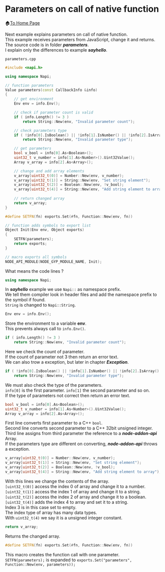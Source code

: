# Parameters on call of native function 
🏠[To Home Page](README.md)

Next example explains parameters on call of native function.<br>
This example receives parameters from JavaScript, change it and returns.<br>
The source code is in folder ***parameters***.<br>
I explain only the differences to example ***sayhello***.<br>

```parameters.cpp```
```c++
#include <napi.h>

using namespace Napi;

// function parameters
Value parameters(const CallbackInfo &info)
{
    // get environment
    Env env = info.Env();

    // check if parameter count is valid
    if ( info.Length() != 3 )
        return String::New(env, "Invalid parameter count");

    // check parameters type
    if ( !info[0].IsBoolean() || !info[1].IsNumber() || !info[2].IsArray() )
        return String::New(env, "Invalid parameter type");

    // get parameters
    bool v_bool = info[0].As<Boolean>();
    uint32_t v_number = info[1].As<Number>().Uint32Value();
    Array v_array = info[2].As<Array>();

    // change and add array elements
    v_array[uint32_t(0)] = Number::New(env, v_number);
    v_array[uint32_t(1)] = String::New(env, "Set string element");
    v_array[uint32_t(2)] = Boolean::New(env, !v_bool);
    v_array[uint32_t(4)] = String::New(env, "Add string element to array");
    
    // return changed array
    return v_array;
}

#define SETFN(fn) exports.Set(#fn, Function::New(env, fn))

// function adds symbols to export list
Object Init(Env env, Object exports)
{
    SETFN(parameters);
    return exports;
}

// macro exports all symbols
NODE_API_MODULE(NODE_GYP_MODULE_NAME, Init);
```
What means the code lines ?
```c++
using namespace Napi;
```
In ***sayhello*** example we use ```Napi::``` as namespace prefix.<br>
We tell them compiler look in header files and add the namespace prefix to the symbol if found.<br>
```String``` is changed to ```Napi::String```.   
```c++
Env env = info.Env();
```
Store the environment to a variable **env**.<br>
This prevents always call to ```info.Env()```.<br>
```c++
if ( info.Length() != 3 )
    return String::New(env, "Invalid parameter count");
```
Here we check the count of parameter.<br>
If the count of parameter not 3 then return an error text.<br>
We can also trow a exception, but later in chapter ***Exception***.<br>
```c++
if ( !info[0].IsBoolean() || !info[1].IsNumber() || !info[2].IsArray() )
    return String::New(env, "Invalid parameter type");
```
We must also check the type of the parameters.<br>
```info[0]``` is the first parameter. ```info[1]``` the second parameter and so on.<br> 
If the type of parameters not correct then return an error text.<br>
```c++
bool v_bool = info[0].As<Boolean>();
uint32_t v_number = info[1].As<Number>().Uint32Value();
Array v_array = info[2].As<Array>();
```
First line converts first parameter to a C++ ```bool```.<br>
Second line converts second parameter to a C++ 32bit unsigned integer.<br>
Third line assigns from third parameter the reference to a ***node-addon-api*** Array.<br>
If the parameters type are different on converting, ***node-addon-api*** throws a exception.<br>
```c++
v_array[uint32_t(0)] = Number::New(env, v_number);
v_array[uint32_t(1)] = String::New(env, "Set string element");
v_array[uint32_t(2)] = Boolean::New(env, !v_bool);
v_array[uint32_t(4)] = String::New(env, "Add string element to array");
```
With this lines we change the contents of the array.<br>
```[uint32_t(0)]``` access the index 0 of array and change it to a number.<br>
```[uint32_t(1)]``` access the index 1 of array and change it to a string.<br>
```[uint32_t(2)]``` access the index 2 of array and change it to a boolean.<br>
```[uint32_t(4)]``` adds the index 4 to array and set it to a string.<br>
Index 3 is in this case set to empty.<br>
The index type of array has many data types.<br>
With ```uint32_t(4)``` we say it is a unsigned integer constant.<br>
```c++
return v_array;
```
Returns the changed array.
```c++
#define SETFN(fn) exports.Set(#fn, Function::New(env, fn))
```
This macro creates the function call with one parameter.<br>
```SETFN(parameters);``` is expanded to ```exports.Set("parameters", Function::New(env, parameters));```<br>

